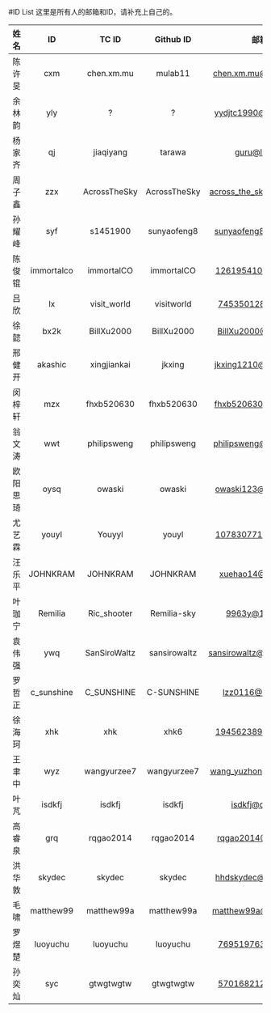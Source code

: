 #ID List
这里是所有人的邮箱和ID，请补充上自己的。

|姓名|ID|TC ID|Github ID|邮箱|QQ（选填）|
|:-:|:-:|:-:|:-:|:-:|:-:|
|陈许旻|cxm|chen.xm.mu|mulab11|chen.xm.mu@gmail.com|405437719|
|余林韵|yly|?|?|yydjtc1990@gmail.com|?|
|杨家齐|qj|jiaqiyang|tarawa|guru@live.hk|1120044809|
|周子鑫|zzx|AcrossTheSky|AcrossTheSky|across_the_sky@163.com|1282434506|
|孙耀峰|syf|s1451900|sunyaofeng8|sunyaofeng8@yeah.net|841249284|
|陈俊锟|immortalco|immortalCO|immortalCO|1261954105@qq.com|1261954105|
|吕欣|lx|visit_world|visitworld|745350128@qq.com|745350128|
|徐懿|bx2k|BillXu2000|BillXu2000|BillXu2000@126.com|1052320786|
|邢健开|akashic|xingjiankai|jkxing|jkxing1210@gmail.com|973289085|
|闵梓轩|mzx|fhxb520630|fhxb520630|fhxb520630@163.com|380431426|
|翁文涛|wwt|philipsweng|philipsweng|philipsweng@gmail.com|815939360|
|欧阳思琦|oysq|owaski|owaski|owaski123@gmail.com|1294683923|
|尤艺霖|youyl|Youyyl|youyl|1078307713@qq.com|1078307713|
|汪乐平|JOHNKRAM|JOHNKRAM|JOHNKRAM|xuehao14@126.com|575725084|
|叶珈宁|Remilia|Ric_shooter|Remilia-sky|9963y@163.com|451696454|
|袁伟强|ywq|SanSiroWaltz|sansirowaltz|sansirowaltz@outlook.com|1837147294|
|罗哲正|c_sunshine|C_SUNSHINE|C-SUNSHINE|lzz0116@126.com|768073863|
|徐海珂|xhk|xhk|xhk6|1945623890@qq.com|1945623890|
|王聿中|wyz|wangyurzee7|wangyurzee7|wang_yuzhong@126.com|741862050|
|叶芃|isdkfj|isdkfj|isdkfj|isdkfj@qq.com|461829684|
|高睿泉|grq|rqgao2014|rqgao2014|rqgao2014@126.com|2396634385|
|洪华敦|skydec|skydec|skydec|hhdskydec@gmail.com|1245133096|
|毛啸|matthew99|matthew99a|matthew99a|matthew99a@gmail.com|1532777326|
|罗煜楚|luoyuchu|luoyuchu|luoyuchu|769519763@qq.com|769519763|
|孙奕灿|syc|gtwgtwgtw|gtwgtwgtw|570168212@qq.com|570168212|
